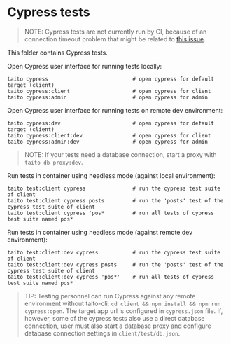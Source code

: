 # Cypress tests

> NOTE: Cypress tests are not currently run by CI, because of an connection timeout problem that might be related to [this issue](https://github.com/cypress-io/cypress/issues/1639).

This folder contains Cypress tests.

Open Cypress user interface for running tests locally:

    taito cypress                           # open cypress for default target (client)
    taito cypress:client                    # open cypress for client
    taito cypress:admin                     # open cypress for admin

Open Cypress user interface for running tests on remote dev environment:

    taito cypress:dev                       # open cypress for default target (client)
    taito cypress:client:dev                # open cypress for client
    taito cypress:admin:dev                 # open cypress for admin

> NOTE: If your tests need a database connection, start a proxy with `taito db proxy:dev`.

Run tests in container using headless mode (against local environment):

    taito test:client cypress               # run the cypress test suite of client
    taito test:client cypress posts         # run the 'posts' test of the cypress test suite of client
    taito test:client cypress 'pos*'        # run all tests of cypress test suite named pos*

Run tests in container using headless mode (against remote dev environment):

    taito test:client:dev cypress           # run the cypress test suite of client
    taito test:client:dev cypress posts     # run the 'posts' test of the cypress test suite of client
    taito test:client:dev cypress 'pos*'    # run all tests of cypress test suite named pos*

> TIP: Testing personnel can run Cypress against any remote environment without taito-cli: `cd client && npm install && npm run cypress:open`. The target app url is configured in `cypress.json` file. If, however, some of the cypress tests also use a direct database connection, user must also start a database proxy and configure database connection settings in `client/test/db.json`.
